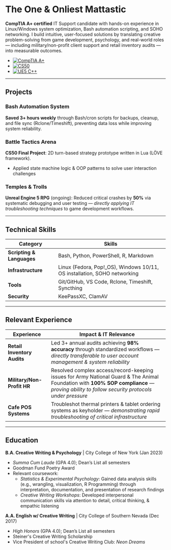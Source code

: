 # The One & Onliest Mattastic

**CompTIA A+ certified** IT Support candidate with hands-on experience in Linux/Windows system optimization, Bash automation scripting, and SOHO networking. I build intuitive, user-focused solutions by translating creative problem-solving from game development, psychology, and real-world roles — including military/non-profit client support and retail inventory audits — into measurable outcomes.  

- [![CompTIA A+](https://img.shields.io/badge/CompTIA%20A+-Certified-green)](/images/A+-pdf.pdf)
- [![CS50](https://img.shields.io/badge/CS50%20Intro%20to%20CS-blue)](/images/CS50_introCS.pdf)
- [![UE5 C++](https://img.shields.io/badge/Unreal%20Engine%205-C%2B%2B-blue)](/images/UE5_C++Dev.pdf)

---

## Projects

### Bash Automation System
**Saved 3+ hours weekly** through Bash/cron scripts for backups, cleanup, and file sync (Rclone/Timeshift), preventing data loss while improving system reliability.

### Battle Tactics Arena
**CS50 Final Project**: 2D turn-based strategy prototype written in Lua (LÖVE framework).
- Applied state machine logic & OOP patterns to solve user interaction challenges

### Temples & Trolls 
**Unreal Engine 5 RPG** (ongoing): Reduced critical crashes by **50%** via systematic debugging and user testing — *directly applying IT troubleshooting techniques* to game development workflows.  

---

## Technical Skills

| Category                  | Skills                                                                   |
|---------------------------|--------------------------------------------------------------------------|
| **Scripting & Languages** | Bash, Python, PowerShell, R, Markdown                                    |
| **Infrastructure**        | Linux (Fedora, Pop!_OS), Windows 10/11, OS installation, SOHO networking |
| **Tools**                 | Git/GitHub, VS Code, Rclone, Timeshift, Syncthing                        |
| **Security**              | KeePassXC, ClamAV                                                        |

---

## Relevant Experience

| Experience                  | Impact & IT Relevance                                                                                                                                    |
|-----------------------------|----------------------------------------------------------------------------------------------------------------------------------------------------------|
| **Retail Inventory Audits** | Led 3+ annual audits achieving **98% accuracy** through standardized workflows — *directly transferable to user account management & system reliability* |
| **Military/Non-Profit HR**  | Resolved complex access/record-keeping issues for Army National Guard & The Animal Foundation with **100% SOP compliance** — *proving ability to follow security protocols under pressure*                                                                                                                                                       |
| **Cafe POS Systems**        | Troubleshot thermal printers & tablet ordering systems as keyholder — *demonstrating rapid troubleshooting of critical infrastructure*                   |

---

## Education

**B.A. Creative Writing & Psychology** | City College of New York (Jan 2023)
- *Summa Cum Laude* (GPA 4.0); Dean’s List all semesters
- Goodman Fund Poetry Award
- Relevant coursework:
  - *Statistics & Experimental Psychology*: Gained data analysis skills (e.g., wrangling, visualization, R Programming) through interpretation, documentation, and presentation of research findings
  - *Creative Writing Workshops*: Developed interpersonal communication skills via attention to detail, critical thinking, & empathic listening

**A.A. English w/ Creative Writing** | City College of Southern Nevada (Dec 2017)
- *High Honors* (GPA 4.0); Dean’s List all semesters
- Steiner's Creative Writing Scholarship
- Vice President of school's Creative Writing Club: *Neon Dreams*
